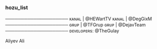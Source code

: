 ### hozu_list


────────────────────
ᴋᴀɴᴀʟ | @HEWartTV
ᴋᴀɴᴀʟ | @DegGixM
────────────────────
ɢʀᴜᴘ | @TFGrup
ɢʀᴜᴘ | @DejavTeam
────────────────────
ᴅᴇᴠᴇʟᴏᴘᴇʀs: @TheGulay


Aliyev Ali
